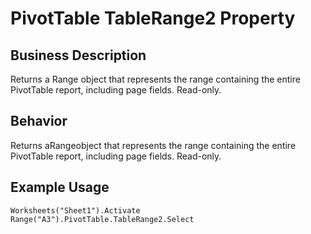 # PivotTable TableRange2 Property

## Business Description
Returns a Range object that represents the range containing the entire PivotTable report, including page fields. Read-only.

## Behavior
Returns aRangeobject that represents the range containing the entire PivotTable report, including page fields. Read-only.

## Example Usage
```vba
Worksheets("Sheet1").Activate 
Range("A3").PivotTable.TableRange2.Select
```